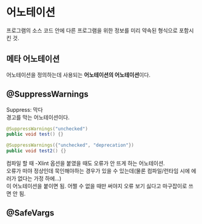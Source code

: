 # 어노테이션
프로그램의 소스 코드 안에 다른 프로그램을 위한 정보를 미리 약속된 형식으로 포함시킨 것.  

## 메타 어노테이션
어노테이션을 정의하는데 사용되는 **어노테이션의 어노테이션**이다.

## @SuppressWarnings
Suppress: 막다  
경고를 막는 어노테이션이다.  
```java
@SuppressWarnings("unchecked")
public void test() {}

@SuppressWarnings({"unchecked", "deprecation"})
public void test2() {}
```
컴파일 할 때 -Xlint 옵션을 붙였을 때도 오류가 안 뜨게 하는 어노테이션.  
오류가 떠야 정상인데 묵인해야하는 경우가 있을 수 있는데(물론 컴파일/런타임 시에 에러가 없다는 가정 하에...)  
이 어노테이션을 붙이면 됨. 어쩔 수 없을 때만 써야지 오류 보기 싫다고 마구잡이로 쓰면 안 됨.  

## @SafeVargs